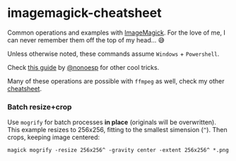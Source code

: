 # imagemagick-cheatsheet

Common operations and examples with [ImageMagick](https://imagemagick.org/index.php). For the love of me, I can never remember them off the top of my head... :sweat_smile:

Unless otherwise noted, these commands assume `Windows` + `Powershell`.

Check [this guide](https://nono.ma/ffmpeg-and-imagemagick-guide) by [@nonoesp](https://github.com/nonoesp) for other cool tricks. 

Many of these operations are possible with `ffmpeg` as well, check my other [cheatsheet](https://github.com/garciadelcastillo/ffmpeg-cheatsheet).

### Batch resize+crop

Use `mogrify` for batch processes **in place** (originals will be overwritten). This example resizes to 256x256, fitting to the smallest simension (`^`). Then crops, keeping image centered:

    magick mogrify -resize 256x256^ -gravity center -extent 256x256^ *.png
